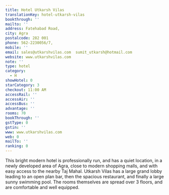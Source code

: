```yaml
---
title: Hotel Utkarsh Vilas
translationKey: hotel-utkarsh-vilas
bookthrough: ''
mailto: ''
address: Fatehabad Road,
city: Agra
postalcode: 282 001
phone: 562-2230056/7,
mobile: ''
email: sales@utkarshvilas.com  sumit_utkarsh@hotmail.com
website: www.utkarshvilas.com
note: ''
type: hotel
category:
  - H
showHotel: 0
starCategory: 3
checkout: 11:00 AM
accessRail: ''
accessAir: ''
accessBus: ''
advantage: ''
rooms: 70
bookThrough: ''
gstType: 0
gstin: ''
www: www.utkarshvilas.com
web: 0
mailTo: ''
ranking: 0
---
```







This bright modern hotel is professionally run, and has a quiet location, in a newly developed area of Agra, close to modern shopping malls, and with easy access to the nearby Taj Mahal.     Utkarsh Vilas has a large grand lobby leading to an open plan bar, then the spacious restaurant, and finally a large sunny swimming pool. The rooms themselves are spread over 3 floors, and are comfortable and well equipped. 